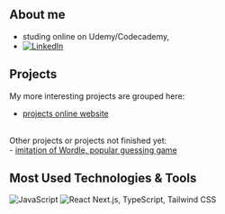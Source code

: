 ## About me
- studing online on Udemy/Codecademy, 
- [![LinkedIn][linkedin-shield]][linkedin-url]

## Projects
My more interesting projects are grouped here:
<br/>
- <a href="https://spatulatom.github.io/projects-online/" target="_blank"> projects online website</a>
<br/>
Other projects  or projects not finished yet:
<br/>
- <a href="https://github.com/spatulatom/nextjs-wordle-new-york-times-game#readme" target="_blank"> imitation of Wordle, popular guessing game </a>
   


## Most Used Technologies & Tools
![JavaScript](https://img.shields.io/badge/-JavaScript-black?style=flat-square&logo=javascript)
![React](https://img.shields.io/badge/-React-black?style=flat-square&logo=react)
Next.js, TypeScript, Tailwind CSS


<!-- MARKDOWN LINKS & IMAGES -->

[linkedin-shield]: https://img.shields.io/badge/-LinkedIn-black.svg?style=for-the-badge&logo=linkedin&colorB=555
[linkedin-url]: https://www.linkedin.com/in/tomasz-s-069249244/
